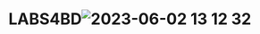 # LABS4BD![2023-06-02 13 12 32](https://github.com/UlquiorraCif/LABS4BD/assets/93728068/86d9ce90-0d76-49c2-9b4e-86c1c5ed148e)
